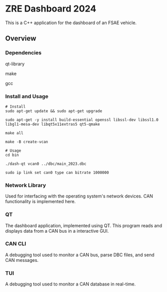 # ZRE Dashboard 2024
This is a C++ application for the dashboard of an FSAE vehicle.
## Overview
### Dependencies
qt-library  

make  

gcc
### Install and Usage
```shell
# Install
sudo apt-get update && sudo apt-get upgrade

sudo apt-get -y install build-essential openssl libssl-dev libssl1.0 libgl1-mesa-dev libqt5x11extras5 qt5-qmake

make all 

make -B create-vcan

# Usage
cd bin

./dash-qt vcan0 ../dbc/main_2023.dbc

sudo ip link set can0 type can bitrate 1000000
```

### Network Library
Used for interfacing with the operating system's network devices. CAN functionality is implemented here.
### QT
The dashboard application, implemented using QT. This program reads and displays data from a CAN bus in a interactive GUI.
### CAN CLI
A debugging tool used to monitor a CAN bus, parse DBC files, and send CAN messages.
### TUI
A debugging tool used to monitor a CAN database in real-time.